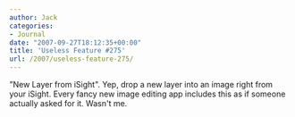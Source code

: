 ```yaml
---
author: Jack
categories:
- Journal
date: "2007-09-27T18:12:35+00:00"
title: 'Useless Feature #275'
url: /2007/useless-feature-275/
---
```


"New Layer from iSight". Yep, drop a new layer into an image right from your iSight. Every fancy new image editing app includes this as if someone actually asked for it. Wasn't me.